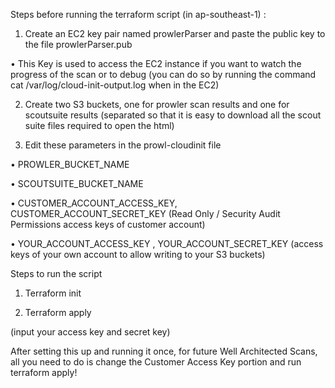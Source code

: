 Steps before running the terraform script (in ap-southeast-1) :

1.	Create an EC2 key pair named prowlerParser and paste the public key to the file prowlerParser.pub

•	This Key is  used to access the EC2  instance if you want to watch the progress of the scan or to debug (you can do so by running the command cat /var/log/cloud-init-output.log when in the EC2) 

2.	Create two S3 buckets, one for prowler scan results and one for scoutsuite results (separated so that it is easy to download all the scout suite files required to open the html)

3.	Edit these parameters in the prowl-cloudinit file  

•	PROWLER_BUCKET_NAME

•	SCOUTSUITE_BUCKET_NAME

•	CUSTOMER_ACCOUNT_ACCESS_KEY, CUSTOMER_ACCOUNT_SECRET_KEY (Read Only / Security Audit Permissions access keys of customer account)

•	YOUR_ACCOUNT_ACCESS_KEY , YOUR_ACCOUNT_SECRET_KEY (access keys of your own account to allow writing to your S3 buckets)




Steps to run the script 

1. Terraform init

2. Terraform apply 

(input your access key and secret key)


After setting this up and running it once, for future Well Architected Scans, all you need to do is change the Customer Access Key portion and run terraform apply!

